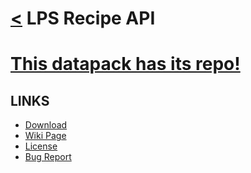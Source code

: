 # [<](../README.md) LPS Recipe API

# [This datapack has its repo!](https://github.com/legopitstop/LPS-Recipe-API-Datapack)

## LINKS

- [Download](https://www.curseforge.com/minecraft/customization/legopitstops-recipe-core-datapack)
- [Wiki Page](https://github.com/legopitstop/LPS-Recipe-API-Datapack/wiki)
- [License](https://license.lpsmods.dev)
- [Bug Report](https://github.com/legopitstop/LPS-Recipe-API-Datapack/issues)
